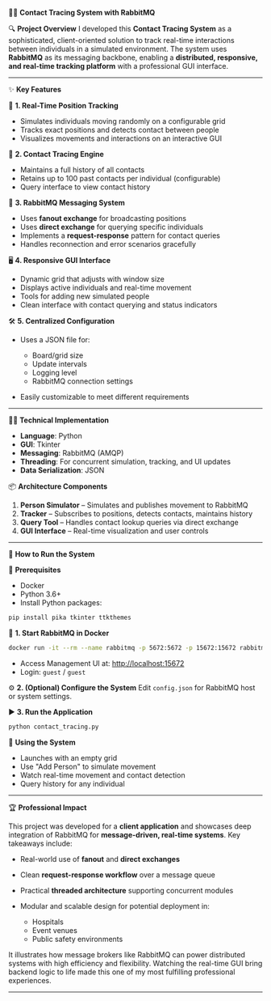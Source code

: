 👨‍💻 **Contact Tracing System with RabbitMQ**

🔍 **Project Overview**
I developed this **Contact Tracing System** as a sophisticated, client-oriented solution to track real-time interactions between individuals in a simulated environment. The system uses **RabbitMQ** as its messaging backbone, enabling a **distributed, responsive, and real-time tracking platform** with a professional GUI interface.

---

✨ **Key Features**

📍 **1. Real-Time Position Tracking**

* Simulates individuals moving randomly on a configurable grid
* Tracks exact positions and detects contact between people
* Visualizes movements and interactions on an interactive GUI

🧠 **2. Contact Tracing Engine**

* Maintains a full history of all contacts
* Retains up to 100 past contacts per individual (configurable)
* Query interface to view contact history

📡 **3. RabbitMQ Messaging System**

* Uses **fanout exchange** for broadcasting positions
* Uses **direct exchange** for querying specific individuals
* Implements a **request-response** pattern for contact queries
* Handles reconnection and error scenarios gracefully

🖥️ **4. Responsive GUI Interface**

* Dynamic grid that adjusts with window size
* Displays active individuals and real-time movement
* Tools for adding new simulated people
* Clean interface with contact querying and status indicators

🛠️ **5. Centralized Configuration**

* Uses a JSON file for:

  * Board/grid size
  * Update intervals
  * Logging level
  * RabbitMQ connection settings
* Easily customizable to meet different requirements

---

🧑‍💻 **Technical Implementation**

* **Language**: Python
* **GUI**: Tkinter
* **Messaging**: RabbitMQ (AMQP)
* **Threading**: For concurrent simulation, tracking, and UI updates
* **Data Serialization**: JSON

📦 **Architecture Components**

1. **Person Simulator** – Simulates and publishes movement to RabbitMQ
2. **Tracker** – Subscribes to positions, detects contacts, maintains history
3. **Query Tool** – Handles contact lookup queries via direct exchange
4. **GUI Interface** – Real-time visualization and user controls

---

🚀 **How to Run the System**

🔧 **Prerequisites**

* Docker
* Python 3.6+
* Install Python packages:

```bash
pip install pika tkinter ttkthemes
```

🐳 **1. Start RabbitMQ in Docker**

```bash
docker run -it --rm --name rabbitmq -p 5672:5672 -p 15672:15672 rabbitmq:3-management
```

* Access Management UI at: [http://localhost:15672](http://localhost:15672)
* Login: `guest` / `guest`

⚙️ **2. (Optional) Configure the System**
Edit `config.json` for RabbitMQ host or system settings.

▶️ **3. Run the Application**

```bash
python contact_tracing.py
```

🧪 **Using the System**

* Launches with an empty grid
* Use "Add Person" to simulate movement
* Watch real-time movement and contact detection
* Query history for any individual

---

🏆 **Professional Impact**

This project was developed for a **client application** and showcases deep integration of RabbitMQ for **message-driven, real-time systems**. Key takeaways include:

* Real-world use of **fanout** and **direct exchanges**
* Clean **request-response workflow** over a message queue
* Practical **threaded architecture** supporting concurrent modules
* Modular and scalable design for potential deployment in:

  * Hospitals
  * Event venues
  * Public safety environments

It illustrates how message brokers like RabbitMQ can power distributed systems with high efficiency and flexibility. Watching the real-time GUI bring backend logic to life made this one of my most fulfilling professional experiences.

---

